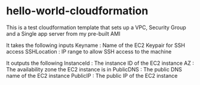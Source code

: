 # hello-world-cloudformation

This is a test cloudformation template that sets up a VPC, Security Group and a Single app server from my pre-built AMI

It takes the following inputs
Keyname : Name of the EC2 Keypair for SSH access
SSHLocation : IP range to allow SSH access to the machine

It outputs the following
InstanceId : The instance ID of the EC2 instance
AZ : The availability zone the EC2 instance is in
PublicDNS : The public DNS name of the EC2 instance
PublicIP : The public IP of the EC2 instance